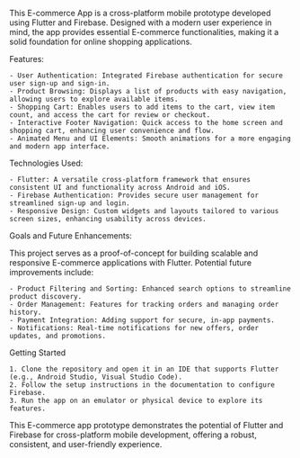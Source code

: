 This E-commerce App is a cross-platform mobile prototype developed using Flutter and Firebase. Designed with a modern user experience 
in mind, the app provides essential E-commerce functionalities, making it a solid foundation for online shopping applications.

Features:

    - User Authentication: Integrated Firebase authentication for secure user sign-up and sign-in.
    - Product Browsing: Displays a list of products with easy navigation, allowing users to explore available items.
    - Shopping Cart: Enables users to add items to the cart, view item count, and access the cart for review or checkout.
    - Interactive Footer Navigation: Quick access to the home screen and shopping cart, enhancing user convenience and flow.
    - Animated Menu and UI Elements: Smooth animations for a more engaging and modern app interface.

Technologies Used: 

    - Flutter: A versatile cross-platform framework that ensures consistent UI and functionality across Android and iOS.
    - Firebase Authentication: Provides secure user management for streamlined sign-up and login.
    - Responsive Design: Custom widgets and layouts tailored to various screen sizes, enhancing usability across devices.

Goals and Future Enhancements: 

This project serves as a proof-of-concept for building scalable and responsive E-commerce applications with Flutter. Potential future 
improvements include:

    - Product Filtering and Sorting: Enhanced search options to streamline product discovery.
    - Order Management: Features for tracking orders and managing order history.
    - Payment Integration: Adding support for secure, in-app payments.
    - Notifications: Real-time notifications for new offers, order updates, and promotions.

Getting Started

    1. Clone the repository and open it in an IDE that supports Flutter (e.g., Android Studio, Visual Studio Code).
    2. Follow the setup instructions in the documentation to configure Firebase.
    3. Run the app on an emulator or physical device to explore its features.

This E-commerce app prototype demonstrates the potential of Flutter and Firebase for cross-platform mobile development, offering a 
robust, consistent, and user-friendly experience.
